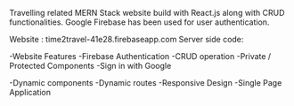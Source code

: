Travelling related MERN Stack website build with React.js along with CRUD functionalities. Google Firebase has been used for user authentication.

Website : time2travel-41e28.firebaseapp.com
Server side code:

-Website Features
-Firebase Authentication
-CRUD operation
-Private / Protected Components
-Sign in with Google

-Dynamic components
-Dynamic routes
-Responsive Design
-Single Page Application
